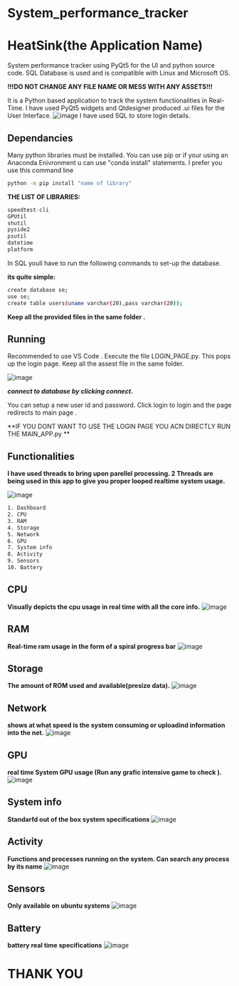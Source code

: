 # System_performance_tracker
# HeatSink(the Application Name)
System performance tracker using PyQt5 for the UI and python source code. SQL Database is used and is compatible with Linux and Microsoft OS.

**!!!DO NOT CHANGE ANY FILE NAME OR MESS WITH ANY ASSETS!!!**

It is a Python based application to track the system functionalities in Real-Time.
I have used PyQt5 widgets and Qtdesigner produced .ui files for the User Interface. 
![image](https://user-images.githubusercontent.com/89335295/210090582-3357db62-4f5f-4c04-973d-bbf1d5ec0795.png)
I have used SQL to store login details.
## Dependancies
Many python libraries must be installed.
You can use pip or if your using an Anaconda Enivronment u can use "conda install" statements.
I prefer you use this command line 
```bash
python -m pip install "name of library"
```
**THE LIST OF LIBRARIES:**
```python
speedtest-cli
GPUtil
shutil
pyside2
psutil
datetime
platform
```
In SQL youll have to run the following commands to set-up the database.

**its quite simple:**
```bash
create database se;
use se;
create table users(uname varchar(20),pass varchar(20));
```

**Keep all the provided files in the same folder .**

## Running 
Recommended to use VS Code . Execute the file LOGIN_PAGE.py.
This pops up the login page. Keep all the assest file in the same folder.

![image](https://user-images.githubusercontent.com/89335295/210212347-55bd53c8-9335-490e-987f-5cefa4ff8a3c.png)


***connect to database by clicking connect.***

You can setup a new user id and password. Click login to login and the page redirects to main page .

**IF YOU DONT WANT TO USE THE LOGIN PAGE YOU ACN DIRECTLY RUN THE MAIN_APP.py **


## Functionalities 

**I have used threads to bring upon parellel processing. 2 Threads are being used in this app to give you proper looped realtime system usage.**

![image](https://user-images.githubusercontent.com/89335295/210212409-7dc61a06-ed2c-4af4-8a63-68328c68e4fb.png)

```bash
1. Dashboard
2. CPU
3. RAM
4. Storage
5. Network
6. GPU
7. System info
8. Activity
9. Sensors
10. Battery
```
## CPU
**Visually depicts the cpu usage in real time with all the core info.**
![image](https://user-images.githubusercontent.com/89335295/210216350-9d447e41-4e6e-4f3a-a8b7-733523a4bea5.png)

## RAM
**Real-time ram usage in the form of a spiral progress bar**
![image](https://user-images.githubusercontent.com/89335295/210216369-9d704e4d-0932-47e3-ad47-dfb1d582de79.png)

## Storage
**The amount of ROM used and available(presize data).**
![image](https://user-images.githubusercontent.com/89335295/210216388-ab9e4772-3a01-4f3d-a4ac-e1505f6300f4.png)

## Network
**shows at what speed is the system consuming or uploadind information into the net.**
![image](https://user-images.githubusercontent.com/89335295/210216409-5d06d30e-17f5-40d5-a20f-f4d936e15a90.png)

## GPU
**real time System  GPU usage (Run any grafic intensive game to check ).**
![image](https://user-images.githubusercontent.com/89335295/210216428-c23d50a9-711f-417e-a1e9-00f99f9c1ff5.png)

## System info
**Standarfd out of the box system specifications**
![image](https://user-images.githubusercontent.com/89335295/210218244-727a908e-c383-4f4e-b4c0-8ea91129159e.png)

## Activity
**Functions and processes running on the system. Can search any process by its name**
![image](https://user-images.githubusercontent.com/89335295/210218277-6f388f3d-1a5a-4d5c-be64-fc305c3f7f8b.png)


## Sensors
**Only available on ubuntu systems**
![image](https://user-images.githubusercontent.com/89335295/210218298-e955d602-513c-4b21-ac48-73e9b5a504f8.png)

## Battery
**battery real time specifications**
![image](https://user-images.githubusercontent.com/89335295/210219388-150bb8ec-159c-46fa-b348-ccb8f138eb47.png)

# THANK YOU
